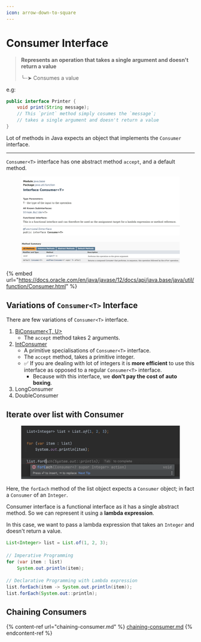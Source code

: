 ```yaml
---
icon: arrow-down-to-square
---
```


# Consumer Interface

> **Represents an operation that takes a single argument and doesn't return a value**
>
> ╰┈➤ Consumes a value

e.g:

```java
public interface Printer {
    void print(String message);
    // This `print` method simply cosumes the `message`; 
    // takes a single argument and doesn't return a value
}
```

Lot of methods in Java expects an object that implements the `Consumer` interface.

***

`Consumer<T>` interface has one abstract method `accept`, and a default method.

<figure><img src="../../../../.gitbook/assets/java-ad-lambdas-3-consumer-interface-4.png" alt=""><figcaption></figcaption></figure>

<figure><img src="../../../../.gitbook/assets/java-ad-lambdas-2-consumer-interface.png" alt=""><figcaption></figcaption></figure>

{% embed url="https://docs.oracle.com/en/java/javase/12/docs/api/java.base/java/util/function/Consumer.html" %}

## Variations of `Consumer<T>` Interface

There are few variations of `Consumer<T>` interface.

1. [BiConsumer\<T, U>](https://docs.oracle.com/en/java/javase/12/docs/api/java.base/java/util/function/BiConsumer.html)
   * The `accept` method takes 2 arguments.
2. [IntConsumer](https://docs.oracle.com/en/java/javase/12/docs/api/java.base/java/util/function/IntConsumer.html)
   * A primitive specialisations of `Consumer<T>` interface.
   * The `accept` method, takes a primitive integer.
   * ✅️  If you are dealing with lot of integers it is **more efficient** to use this interface as opposed to a regular `Consumer<T>` interface.&#x20;
     * Because with this interface, we **don't pay the cost of** **auto boxing**.
3. LongConsumer
4. DoubleConsumer

## Iterate over list with Consumer&#x20;

<div align="left">

<figure><img src="../../../../.gitbook/assets/java-ad-lambdas-2-consumer-interface-2.png" alt="" width="563"><figcaption></figcaption></figure>

</div>

Here, the `forEach` method of the list object expects a `Consumer` object; in fact a `Consumer` of an `Integer`.

Consumer interface is a functional interface as it has a single abstract method. So we can represent it using a **lambda expression**.&#x20;

In this case, we want to pass a lambda expression that takes an `Integer` and doesn't return a value.

```java
List<Integer> list = List.of(1, 2, 3);

// Imperative Programming
for (var item : list)
    System.out.println(item);

// Declarative Programming with Lambda expression
list.forEach(item -> System.out.println(item));
list.forEach(System.out::println);
```



## Chaining Consumers

{% content-ref url="chaining-consumer.md" %}
[chaining-consumer.md](chaining-consumer.md)
{% endcontent-ref %}

